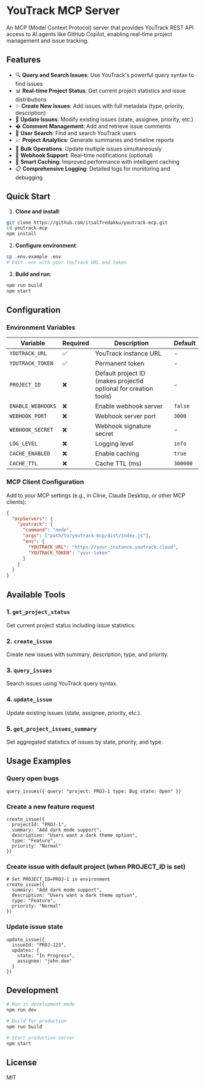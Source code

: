 # YouTrack MCP Server

An MCP (Model Context Protocol) server that provides YouTrack REST API access to AI agents like GitHub Copilot, enabling real-time project management and issue tracking.

## Features

- 🔍 **Query and Search Issues**: Use YouTrack's powerful query syntax to find issues
- 📊 **Real-time Project Status**: Get current project statistics and issue distributions  
- ✨ **Create New Issues**: Add issues with full metadata (type, priority, description)
- 📝 **Update Issues**: Modify existing issues (state, assignee, priority, etc.)
- � **Comment Management**: Add and retrieve issue comments
- 👥 **User Search**: Find and search YouTrack users
- 📈 **Project Analytics**: Generate summaries and timeline reports
- 🔄 **Bulk Operations**: Update multiple issues simultaneously
- 🎣 **Webhook Support**: Real-time notifications (optional)
- 💾 **Smart Caching**: Improved performance with intelligent caching
- 📋 **Comprehensive Logging**: Detailed logs for monitoring and debugging

## Quick Start

1. **Clone and install**:
```bash
git clone https://github.com/itsalfredakku/youtrack-mcp.git
cd youtrack-mcp
npm install
```

2. **Configure environment**:
```bash
cp .env.example .env
# Edit .env with your YouTrack URL and token
```

3. **Build and run**:
```bash
npm run build
npm start
```

## Configuration

### Environment Variables

| Variable | Required | Description | Default |
|----------|----------|-------------|---------|
| `YOUTRACK_URL` | ✅ | YouTrack instance URL | - |
| `YOUTRACK_TOKEN` | ✅ | Permanent token | - |
| `PROJECT_ID` | ❌ | Default project ID (makes projectId optional for creation tools) | - |
| `ENABLE_WEBHOOKS` | ❌ | Enable webhook server | `false` |
| `WEBHOOK_PORT` | ❌ | Webhook server port | `3000` |
| `WEBHOOK_SECRET` | ❌ | Webhook signature secret | - |
| `LOG_LEVEL` | ❌ | Logging level | `info` |
| `CACHE_ENABLED` | ❌ | Enable caching | `true` |
| `CACHE_TTL` | ❌ | Cache TTL (ms) | `300000` |

### MCP Client Configuration

Add to your MCP settings (e.g., in Cline, Claude Desktop, or other MCP clients):

```json
{
  "mcpServers": {
    "youtrack": {
      "command": "node",
      "args": ["path/to/youtrack-mcp/dist/index.js"],
      "env": {
        "YOUTRACK_URL": "https://your-instance.youtrack.cloud",
        "YOUTRACK_TOKEN": "your-token"
      }
    }
  }
}
```

## Available Tools

### 1. `get_project_status`
Get current project status including issue statistics.

### 2. `create_issue`
Create new issues with summary, description, type, and priority.

### 3. `query_issues`
Search issues using YouTrack query syntax.

### 4. `update_issue`
Update existing issues (state, assignee, priority, etc.).

### 5. `get_project_issues_summary`
Get aggregated statistics of issues by state, priority, and type.

## Usage Examples

### Query open bugs
```
query_issues({ query: "project: PROJ-1 type: Bug state: Open" })
```

### Create a new feature request
```
create_issue({
  projectId: "PROJ-1",
  summary: "Add dark mode support",
  description: "Users want a dark theme option",
  type: "Feature",
  priority: "Normal"
})
```

### Create issue with default project (when PROJECT_ID is set)
```
# Set PROJECT_ID=PROJ-1 in environment
create_issue({
  summary: "Add dark mode support",
  description: "Users want a dark theme option",
  type: "Feature",
  priority: "Normal"
})
```

### Update issue state
```
update_issue({
  issueId: "PROJ-123",
  updates: {
    state: "In Progress",
    assignee: "john.doe"
  }
})
```

## Development

```bash
# Run in development mode
npm run dev

# Build for production
npm run build

# Start production server
npm start
```

## License

MIT
